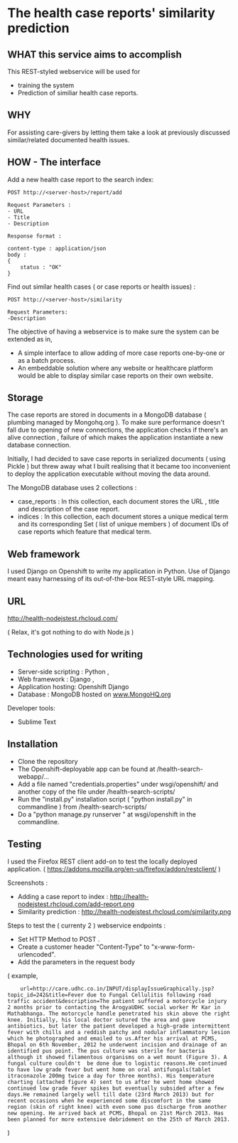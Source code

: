 The health case reports' similarity prediction
================================================


WHAT this service aims to accomplish
--------------------------------------------

This REST-styled webservice will be used for 
- training the system 
- Prediction of similiar health case reports.


WHY
----

For assisting care-givers by letting them take a look at previously discussed similar/related documented health issues.


HOW - The interface
---------------

Add a new health case report to the search index:

	POST http://<server-host>/report/add

	Request Parameters :
	- URL 
	- Title
	- Description

	Response format :

	content-type : application/json
	body :
	{
		status : "OK"	
	}



Find out similar health cases ( or case reports or health issues) :

	POST http://<server-host>/similarity

	Request Parameters:
	-Description 

The objective of having a webservice is to make sure the system can be extended as in, 

- A simple interface to allow adding of more case reports one-by-one or as a batch process.
- An embeddable solution where any website or healthcare platform would be able to display similar case reports on their own website.

Storage
---------

The case reports are stored in documents in a MongoDB database ( plumbing managed by Mongohq.org ).
To make sure performance doesn't fall due to opening of new connections, the application checks
if there's an alive connection , failure of which makes the application instantiate a new 
database connection.

Initially, I had decided to save case reports in serialized documents ( using Pickle ) but threw away what I built realising that it became too inconvenient to deploy the application executable without 
moving the data around.

The  MongoDB database uses 2 collections :

- case_reports : In this collection, each document stores the URL , title and description of the case 				   report.
- indices : In this collection, each document stores a unique medical term and its corresponding Set (			 list of unique members ) of document IDs of case reports which feature that medical term.


Web framework 
---------------

I used Django on Openshift to write my application in Python.
Use of Django meant easy harnessing of its out-of-the-box REST-style URL mapping.


URL
----

http://health-nodejstest.rhcloud.com/

( Relax, it's got nothing to do with Node.js )

Technologies used for writing
-------------------------------

- Server-side scripting : Python ,
- Web framework :  Django ,
- Application hosting:  Openshift Django
- Database : MongoDB hosted on www.MongoHQ.org

Developer tools:

- Sublime Text

Installation
--------------

- Clone the repository
- The Openshift-deployable app can be found at /health-search-webapp/...
- Add a file named "credentials.properties" under wsgi/openshift/ and another copy of the file
  under /health-search-scripts/
- Run the "install.py" installation script ( "python install.py" in commandline ) from /health-search-scripts/
- Do a "python manage.py runserver " at wsgi/openshift in the commandline.


Testing
--------

I used the Firefox REST client add-on to test the locally deployed application.
( https://addons.mozilla.org/en-us/firefox/addon/restclient/ )

Screenshots : 

- Adding a case report to index :   http://health-nodejstest.rhcloud.com/add-report.png
- Similarity prediction :   http://health-nodejstest.rhcloud.com/similarity.png

Steps to test the ( currenty 2 ) webservice endpoints :

- Set HTTP Method to POST .
- Create a customer header "Content-Type" to "x-www-form-urlencoded".
- Add the parameters in the request body 

( example, 

		url=http://care.udhc.co.in/INPUT/displayIssueGraphically.jsp?topic_id=242&title=Fever due to Fungal Cellulitis following road traffic accident&description=The patient suffered a motorcycle injury 2 months prior to contacting the ArogyaUDHC social worker Mr Kar in Mathabhanga. The motorcycle handle penetrated his skin above the right knee. Initially, his local doctor sutured the area and gave antibiotics, but later the patient developed a high-grade intermittent fever with chills and a reddish patchy and nodular inflammatory lesion which he photographed and emailed to us.After his arrival at PCMS, Bhopal on 6th November, 2012 he underwent incision and drainage of an identified pus point. The pus culture was sterile for bacteria although it showed filamentous organisms on a wet mount (Figure 3). A fungal culture couldn't  be done due to logistic reasons.He continued to have low grade fever but went home on oral antifungals(tablet itraconazole 200mg twice a day for three months). His temperature charting (attached figure 4) sent to us after he went home showed continued low grade fever spikes but eventually subsided after a few days.He remained largely well till date (23rd March 2013) but for recent occasions when he experienced some discomfort in the same region (skin of right knee) with even some pus discharge from another new opening. He arrived back at PCMS, Bhopal on 21st March 2013. Has been planned for more extensive debridement on the 25th of March 2013.
)

